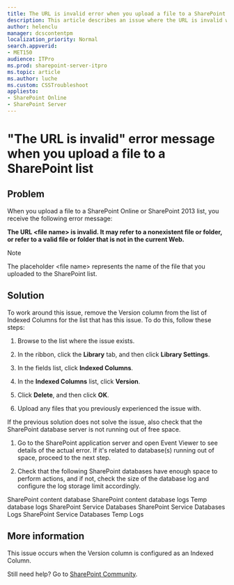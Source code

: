 ```yaml
---
title: The URL is invalid error when you upload a file to a SharePoint list
description: This article describes an issue where the URL is invalid when you upload a file to a SharePoint list, and provides a solution.
author: helenclu
manager: dcscontentpm
localization_priority: Normal
search.appverid: 
- MET150
audience: ITPro
ms.prod: sharepoint-server-itpro
ms.topic: article
ms.author: luche
ms.custom: CSSTroubleshoot
appliesto:
- SharePoint Online
- SharePoint Server
---
```


# "The URL is invalid" error message when you upload a file to a SharePoint list

## Problem

When you upload a file to a SharePoint Online or SharePoint 2013 list, you receive the following error message:

**The URL \<file name> is invalid. It may refer to a nonexistent file or folder, or refer to a valid file or folder that is not in the current Web.**

> [!NOTE]
> The placeholder \<file name> represents the name of the file that you uploaded to the SharePoint list.

## Solution

To work around this issue, remove the Version column from the list of Indexed Columns for the list that has this issue. To do this, follow these steps:

1. Browse to the list where the issue exists.

1. In the ribbon, click the **Library** tab, and then click **Library Settings**.

1. In the fields list, click **Indexed Columns**.

1. In the **Indexed Columns** list, click **Version**.

1. Click **Delete**, and then click **OK**.

1. Upload any files that you previously experienced the issue with.


If the previous solution does not solve the issue, also check that the SharePoint database server is not running out of free space.

1. Go to the SharePoint application server and open Event Viewer to see details of the actual error. If it's related to database(s) running out of space, proceed to the next step.

1. Check that the following SharePoint databases have enough space to perform actions, and if not, check the size of the database log and configure the log storage limit accordingly. 

SharePoint content database
SharePoint content database logs
Temp database logs
SharePoint Service Databases
SharePoint Service Databases Logs
SharePoint Service Databases Temp Logs

## More information

This issue occurs when the Version column is configured as an Indexed Column.

Still need help? Go to [SharePoint Community](https://techcommunity.microsoft.com/t5/sharepoint/ct-p/SharePoint).
